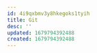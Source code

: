 ```yaml
---
id: 4i9qxbmv3y8hkegoks1tyih
title: Git
desc: ''
updated: 1679794392488
created: 1679794392488
---
```

